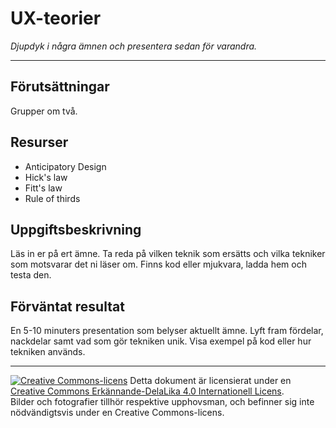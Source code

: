 # UX-teorier       

_Djupdyk i några ämnen och presentera sedan för varandra._  

---    

## Förutsättningar    

Grupper om två. 

## Resurser

* Anticipatory Design        
* Hick's law
* Fitt's law
* Rule of thirds

## Uppgiftsbeskrivning    

Läs in er på ert ämne. Ta reda på vilken teknik som ersätts och vilka tekniker som motsvarar det ni läser om. Finns kod eller mjukvara, ladda hem och testa den.         

## Förväntat resultat

En 5-10 minuters presentation som belyser aktuellt ämne. Lyft fram fördelar, nackdelar samt vad som gör tekniken unik. Visa exempel på kod eller hur tekniken används.         

---     

[![Creative Commons-licens](https://i.creativecommons.org/l/by-sa/4.0/80x15.png)](http://creativecommons.org/licenses/by-sa/4.0/) Detta dokument är licensierat under en [Creative Commons Erkännande-DelaLika 4.0 Internationell Licens](http://creativecommons.org/licenses/by-sa/4.0/).    
Bilder och fotografier tillhör respektive upphovsman, och befinner sig inte nödvändigtsvis under en Creative Commons-licens.    
